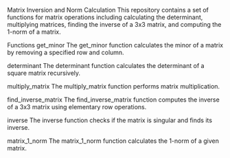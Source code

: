 Matrix Inversion and Norm Calculation
This repository contains a set of functions for matrix operations including calculating the determinant, multiplying matrices, finding the inverse of a 3x3 matrix, and computing the 1-norm of a matrix.

Functions
get_minor
The get_minor function calculates the minor of a matrix by removing a specified row and column.

determinant
The determinant function calculates the determinant of a square matrix recursively.

multiply_matrix
The multiply_matrix function performs matrix multiplication.

find_inverse_matrix
The find_inverse_matrix function computes the inverse of a 3x3 matrix using elementary row operations.

inverse
The inverse function checks if the matrix is singular and finds its inverse.

matrix_1_norm
The matrix_1_norm function calculates the 1-norm of a given matrix.
